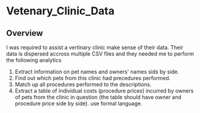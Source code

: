 # Vetenary_Clinic_Data

## Overview

I was required to assist a vertinary clinic make sense of their data. Their data is dispersed accross multiple CSV files and they needed me to perform the following analytics

1. Extract information on pet names and owners' names sids by side.
2. Find out which pets from this clinic had precedures performed.
3. Match up all procedures performed to the descriptions.
4. Extract a table of individual costs (procedure prices) incurred by owners of pets from the clinic in question (the table should have owner and procedure price side by side). use formal language.
